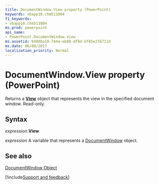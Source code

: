 ```yaml
---
title: DocumentWindow.View property (PowerPoint)
keywords: vbapp10.chm511004
f1_keywords:
- vbapp10.chm511004
ms.prod: powerpoint
api_name:
- PowerPoint.DocumentWindow.View
ms.assetid: 6488ba10-744a-eb88-df8d-bf85e2f6711d
ms.date: 06/08/2017
localization_priority: Normal
---
```



# DocumentWindow.View property (PowerPoint)

Returns a  **[View](PowerPoint.View.md)** object that represents the view in the specified document window. Read-only.


## Syntax

_expression_.**View**

_expression_ A variable that represents a [DocumentWindow](PowerPoint.DocumentWindow.md) object.


## See also



[DocumentWindow Object](PowerPoint.DocumentWindow.md)

[!include[Support and feedback](~/includes/feedback-boilerplate.md)]